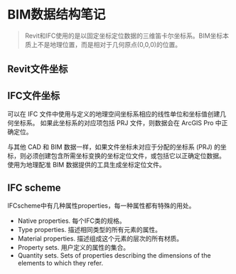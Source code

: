 # BIM数据结构笔记

> Revit和IFC使用的是以固定坐标定位数据的三维笛卡尔坐标系。BIM坐标本质上不是地理位置，而是相对于几何原点(0,0,0)的位置。

## Revit文件坐标

## IFC文件坐标

可以在 IFC 文件中使用与定义的地理空间坐标系相应的线性单位和坐标值创建几何坐标系。 如果此坐标系的对应项包括 PRJ 文件，则数据会在 ArcGIS Pro 中正确定位。

与其他 CAD 和 BIM 数据一样，如果文件坐标未对应于分配的坐标系 (PRJ) 的坐标，则必须创建包含所需坐标变换的坐标定位文件，或包括它以正确定位数据。 使用为地理配准 BIM 数据提供的工具生成坐标定位文件。

## IFC scheme

IFCscheme中有几种属性properties，每一种属性都有特殊的用处。

- Native properties. 每个IFC类的规格。
- Type properties. 描述相同类型的所有元素的属性。
- Material properties. 描述组成这个元素的层次的所有材质。
- Property sets. 用户定义的属性的集合。
- Quantity sets. Sets of properties describing the dimensions of the elements to which they refer.
